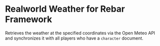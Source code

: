 # Realworld Weather for Rebar Framework

Retrieves the weather at the specified coordinates via the Open Meteo API and synchronizes it with all players who have a `character` document.



